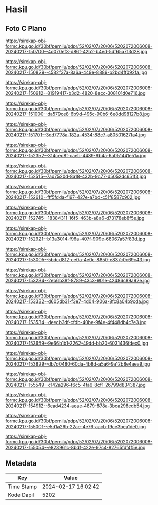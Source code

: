 # Hasil

## Foto C Plano

https://sirekap-obj-formc.kpu.go.id/30bf/pemilu/pdpr/52/02/07/20/06/5202072006008-20240217-150700--4d070ef3-d86f-42b2-b4ed-5df65a713d28.jpg

https://sirekap-obj-formc.kpu.go.id/30bf/pemilu/pdpr/52/02/07/20/06/5202072006008-20240217-150829--c582f37a-8a6a-449e-8889-b2bd4ff092fa.jpg

https://sirekap-obj-formc.kpu.go.id/30bf/pemilu/pdpr/52/02/07/20/06/5202072006008-20240217-150912--81919417-b3d2-4820-8ecc-308101d0e716.jpg

https://sirekap-obj-formc.kpu.go.id/30bf/pemilu/pdpr/52/02/07/20/06/5202072006008-20240217-151000--da579ce8-6b9d-495c-90b6-6e8dd98127b8.jpg

https://sirekap-obj-formc.kpu.go.id/30bf/pemilu/pdpr/52/02/07/20/06/5202072006008-20240217-151701--3dd7778a-182a-4534-88c7-a80501627fa4.jpg

https://sirekap-obj-formc.kpu.go.id/30bf/pemilu/pdpr/52/02/07/20/06/5202072006008-20240217-152352--314ced8f-caeb-4489-9b4a-6a051441e51a.jpg

https://sirekap-obj-formc.kpu.go.id/30bf/pemilu/pdpr/52/02/07/20/06/5202072006008-20240217-152515--7ad7520d-8a18-432b-9c77-d5052dc651f3.jpg

https://sirekap-obj-formc.kpu.go.id/30bf/pemilu/pdpr/52/02/07/20/06/5202072006008-20240217-152610--fff5fdda-f197-427e-a7bd-c51f8587c902.jpg

https://sirekap-obj-formc.kpu.go.id/30bf/pemilu/pdpr/52/02/07/20/06/5202072006008-20240217-152745--18384311-16f5-463b-a8a6-d73178eb8f5e.jpg

https://sirekap-obj-formc.kpu.go.id/30bf/pemilu/pdpr/52/02/07/20/06/5202072006008-20240217-152921--b13a3014-f96a-407f-909e-68067a57f83d.jpg

https://sirekap-obj-formc.kpu.go.id/30bf/pemilu/pdpr/52/02/07/20/06/5202072006008-20240217-153005--5bdcd812-ce0a-4e0c-8850-e837c0c69c43.jpg

https://sirekap-obj-formc.kpu.go.id/30bf/pemilu/pdpr/52/02/07/20/06/5202072006008-20240217-153234--2eb6b38f-8789-43c3-901e-42486c89a92e.jpg

https://sirekap-obj-formc.kpu.go.id/30bf/pemilu/pdpr/52/02/07/20/06/5202072006008-20240217-153332--d605db31-f3e7-4d04-906a-8fc8a04b9cda.jpg

https://sirekap-obj-formc.kpu.go.id/30bf/pemilu/pdpr/52/02/07/20/06/5202072006008-20240217-153534--deecb3df-cfdb-40be-9f4e-4f448db4c7e3.jpg

https://sirekap-obj-formc.kpu.go.id/30bf/pemilu/pdpr/52/02/07/20/06/5202072006008-20240217-153659--9e66b1b1-2262-49dd-bb20-6031436fdec0.jpg

https://sirekap-obj-formc.kpu.go.id/30bf/pemilu/pdpr/52/02/07/20/06/5202072006008-20240217-153829--db7d0480-60da-4b8d-a5a6-9a12b8e4aea9.jpg

https://sirekap-obj-formc.kpu.go.id/30bf/pemilu/pdpr/52/02/07/20/06/5202072006008-20240217-155549--c142a296-f6c5-4fa6-8cf1-26799d834387.jpg

https://sirekap-obj-formc.kpu.go.id/30bf/pemilu/pdpr/52/02/07/20/06/5202072006008-20240217-154912--6ead4234-aeae-4879-878a-3bca298edb54.jpg

https://sirekap-obj-formc.kpu.go.id/30bf/pemilu/pdpr/52/02/07/20/06/5202072006008-20240217-155001--e5d1a26b-22ae-4e76-aacb-f9ce3bea1de0.jpg

https://sirekap-obj-formc.kpu.go.id/30bf/pemilu/pdpr/52/02/07/20/06/5202072006008-20240217-155054--e823961c-8bdf-422e-97c4-82765fdf4f5e.jpg


## Metadata

| Key        | Value               |
| ---------- | ------------------- |
| Time Stamp | 2024-02-17 16:02:42 |
| Kode Dapil | 5202                |



